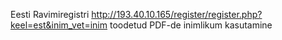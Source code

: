 Eesti Ravimiregistri http://193.40.10.165/register/register.php?keel=est&inim_vet=inim
toodetud PDF-de
inimlikum kasutamine
